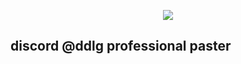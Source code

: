 <p align="center">
<img src="[https://data.whicdn.com/images/347257123/original.gif](https://tenor.com/view/anime-sagiri-eromanga-sensei-licking-lips-gif-15568420)"/>
</p>

<h2> discord @ddlg professional paster </h2>

